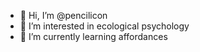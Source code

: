 - 👋 Hi, I’m @pencilicon
- 👀 I’m interested in ecological psychology
- 🌱 I’m currently learning affordances

<!---
pencilicon/pencilicon is a ✨ special ✨ repository because its `README.md` (this file) appears on your GitHub profile.
You can click the Preview link to take a look at your changes.
--->
